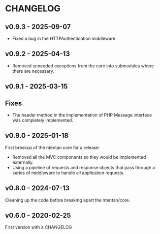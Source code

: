 # CHANGELOG

## v0.9.3 - 2025-09-07
- Fixed a bug in the HTTPAuthentication middleware.

## v0.9.2 - 2025-04-13
- Removed unneeded exceptions from the core into submodules where there are necessary.  

## v0.9.1 - 2025-03-15
## Fixes
 - The header method in the implementation of PHP Message interface was completely implemented.

## v0.9.0 - 2025-01-18
First breakup of the ntentan core for a release:
 - Removed all the MVC components so they would be implemented externally.
 - Using a pipeline of requests and response objects that pass through a series of middleware to handle all application requests.

## v0.8.0 - 2024-07-13
Cleaning up the code before breaking apart the ntentan/core.

## v0.6.0 - 2020-02-25
First version with a CHANGELOG